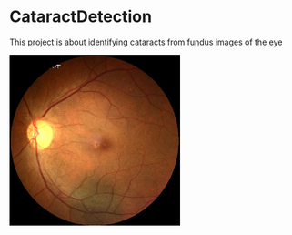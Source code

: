 # CataractDetection
This project is about identifying cataracts from fundus images of the eye

<img src="images/2800_left.jpg" width="300" />
